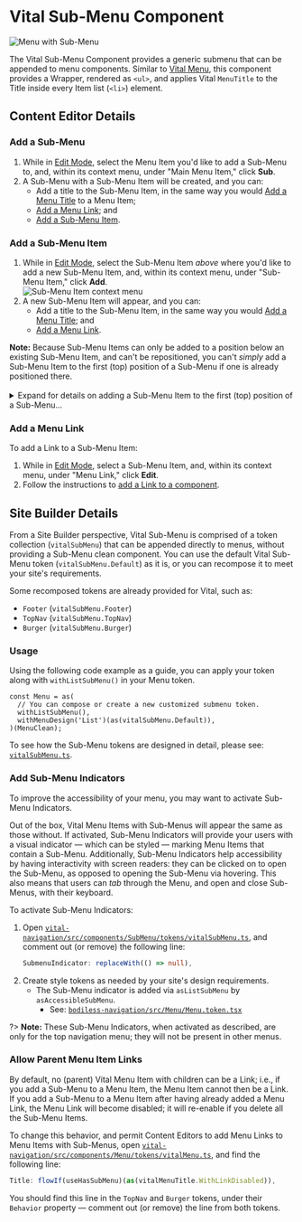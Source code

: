 # Vital Sub-Menu Component

![Menu with Sub-Menu](../assets/MenuWithSubMenu.jpg ':size=50%')

The Vital Sub-Menu Component provides a generic submenu that can be appended to menu components.
Similar to [Vital Menu](./Menu), this component provides a Wrapper, rendered as `<ul>`, and applies
Vital `MenuTitle` to the Title inside every Item list (`<li>`) element.

## Content Editor Details

### Add a Sub-Menu

01. While in [Edit Mode](/ContentEditorUserGuide/#edit-mode), select the Menu Item you'd like to add
    a Sub-Menu to, and, within its context menu, under "Main Menu Item," click **Sub**.
01. A Sub-Menu with a Sub-Menu Item will be created, and you can:
    - Add a title to the Sub-Menu Item, in the same way you would [Add a Menu
      Title](./MenuTitle#addedit-menu-title) to a Menu Item;
    - [Add a Menu Link](#add-a-menu-link); and
    - [Add a Sub-Menu Item](#add-a-sub-menu-item).

### Add a Sub-Menu Item

01. While in [Edit Mode](/ContentEditorUserGuide/#edit-mode), select the Sub-Menu Item _above_ where
    you'd like to add a new Sub-Menu Item, and, within its context menu, under "Sub-Menu Item,"
    click **Add**.  
    ![Sub-Menu Item context menu](../assets/SubMenuItemContextMenu.jpg ':size=67%')
01. A new Sub-Menu Item will appear, and you can:
    - Add a title to the Sub-Menu Item, in the same way you would [Add a Menu
      Title](./MenuTitle#addedit-menu-title); and
    - [Add a Menu Link](#add-a-menu-link).

<!-- Inlining HTML to add multi-line info block with ordered list and disclosure widget. -->
<div class="warn">
  <strong>Note:</strong> Because Sub-Menu Items can only be added to a position below an
  existing Sub-Menu Item, and can't be repositioned, you can't <em>simply</em> add a Sub-Menu Item
  to the first (top) position of a Sub-Menu if one is already positioned there.
  <br><br>
  <details>
  <summary>
    Expand for details on adding a Sub-Menu Item to the first (top) position of a Sub-Menu...
  </summary>

  01. Select the existing Sub-Menu Item in the first position, and, within its context menu, under
      "Sub-Menu Item," click **Add**.
  01. Customize the new Sub-Menu Item as desired — this will become the Sub-Menu Item in the first
      position.
  01. Select the newly added Sub-Menu Item, and add another Sub-Menu Item.
  01. Customize this new Sub-Menu Item (currently in the third position) to be a copy of the
      Sub-Menu Item currently in the first position.
      - This includes the (Sub-)Menu Title and the Menu Link.
  01. Select the Sub-Menu Item in the first position, and, within its context menu, under "Sub-Menu
      Item," click **Delete**.

  You should now have the desired Sub-Menu Item in the first (top) position of the Sub-Menu, with a
  copy of the previous first position Sub-Menu Item now in the second position.

  </details>

</div>

### Add a Menu Link

To add a Link to a Sub-Menu Item:

01. While in [Edit Mode](/ContentEditorUserGuide/#edit-mode), select a Sub-Menu Item, and, within
    its context menu, under "Menu Link," click **Edit**.
01. Follow the instructions to [add a Link to a
    component](/Components/Link/#add-a-link-to-a-component).

## Site Builder Details

From a Site Builder perspective, Vital Sub-Menu is comprised of a token collection (`vitalSubMenu`)
that can be appended directly to menus, without providing a Sub-Menu clean component. You can use
the default Vital Sub-Menu token (`vitalSubMenu.Default`) as it is, or you can recompose it to meet your
site's requirements.

Some recomposed tokens are already provided for Vital, such as:

- `Footer` (`vitalSubMenu.Footer`)
- `TopNav` (`vitalSubMenu.TopNav`)
- `Burger` (`vitalSubMenu.Burger`)

### Usage

Using the following code example as a guide, you can apply your token along with `withListSubMenu()`
in your Menu token.

```tsx
const Menu = as(
  // You can compose or create a new customized submenu token.
  withListSubMenu(),
  withMenuDesign('List')(as(vitalSubMenu.Default)),
)(MenuClean);
```

To see how the Sub-Menu tokens are designed in detail, please see:
[`vitalSubMenu.ts`](https://github.com/johnsonandjohnson/Bodiless-JS/blob/main/packages/vital-navigation/src/components/SubMenu/tokens/vitalSubMenu.ts ':target=_blank').

### Add Sub-Menu Indicators

To improve the accessibility of your menu, you may want to activate Sub-Menu Indicators.

Out of the box, Vital Menu Items with Sub-Menus will appear the same as those without. If activated,
Sub-Menu Indicators will provide your users with a visual indicator — which can be styled — marking
Menu Items that contain a Sub-Menu. Additionally, Sub-Menu Indicators help accessibility by having
interactivity with screen readers: they can be clicked on to open the Sub-Menu, as opposed to
opening the Sub-Menu via hovering. This also means that users can _tab_ through the Menu, and open
and close Sub-Menus, with their keyboard.

To activate Sub-Menu Indicators:

01. Open
    [`vital-navigation/src/components/SubMenu/tokens/vitalSubMenu.ts`](https://github.com/johnsonandjohnson/Bodiless-JS/blob/main/packages/vital-navigation/src/components/SubMenu/tokens/vitalSubMenu.ts
    ':target=_blank'), and comment out (or remove) the following line:
    ```ts
    SubmenuIndicator: replaceWith(() => null),
    ```
01. Create style tokens as needed by your site's design requirements.
    - The Sub-Menu indicator is added via `asListSubMenu` by `asAccessibleSubMenu`.
      - See:
        [`bodiless-navigation/src/Menu/Menu.token.tsx`](https://github.com/johnsonandjohnson/Bodiless-JS/blob/main/packages/bodiless-navigation/src/Menu/Menu.token.tsx
        ':target=blank')

?> **Note:** These Sub-Menu Indicators, when activated as described, are only for the top navigation
menu; they will not be present in other menus.

### Allow Parent Menu Item Links

By default, no (parent) Vital Menu Item with children can be a Link; i.e., if you add a Sub-Menu to
a Menu Item, the Menu Item cannot then be a Link. If you add a Sub-Menu to a Menu Item after having
already added a Menu Link, the Menu Link will become disabled; it will re-enable if you delete all
the Sub-Menu Items.

To change this behavior, and permit Content Editors to add Menu Links to Menu Items with Sub-Menus,
open
[`vital-navigation/src/components/Menu/tokens/vitalMenu.ts`](https://github.com/johnsonandjohnson/Bodiless-JS/blob/main/packages/vital-navigation/src/components/Menu/tokens/vitalMenu.ts
':target=blank'), and find the following line:

```ts
Title: flowIf(useHasSubMenu)(as(vitalMenuTitle.WithLinkDisabled)),
```

You should find this line in the `TopNav` and `Burger` tokens, under their `Behavior` property —
comment out (or remove) the line from both tokens.
